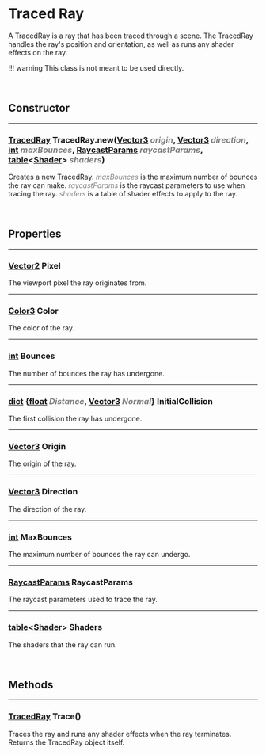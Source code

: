 <style>
    arg {
        color: grey;
        font-style: italic;
    }
</style>

# Traced Ray

A TracedRay is a ray that has been traced through a scene. The TracedRay handles the ray's position and orientation, as well as runs any shader effects on the ray.

!!! warning
    This class is not meant to be used directly.

<br>


## Constructor
---

### [TracedRay](./traced-ray.md) TracedRay.new([Vector3](https://create.roblox.com/docs/reference/engine/datatypes/Vector3) <arg>origin</arg>, [Vector3](https://create.roblox.com/docs/reference/engine/datatypes/Vector3) <arg>direction</arg>, [int](https://developer.roblox.com/en-us/articles/Numbers) <arg>maxBounces</arg>, [RaycastParams](https://create.roblox.com/docs/reference/engine/datatypes/RaycastParams) <arg>raycastParams</arg>, [table](https://create.roblox.com/docs/reference/engine/datatypes/table)<[Shader](shader.md)> <arg>shaders</arg>)

Creates a new TracedRay. <arg>maxBounces</arg> is the maximum number of bounces the ray can make. <arg>raycastParams</arg> is the raycast parameters to use when tracing the ray. <arg>shaders</arg> is a table of shader effects to apply to the ray.


<br>

## Properties
---

### [Vector2](https://create.roblox.com/docs/reference/engine/datatypes/Vector2) Pixel
The viewport pixel the ray originates from.

---

### [Color3](https://create.roblox.com/docs/reference/engine/datatypes/Color3) Color
The color of the ray.

---

### [int](https://developer.roblox.com/en-us/articles/Numbers) Bounces
The number of bounces the ray has undergone.

---

### [dict](https://developer.roblox.com/en-us/articles/Table#dictionaries) {[float](https://developer.roblox.com/en-us/articles/Numbers) <arg>Distance</arg>, [Vector3](https://create.roblox.com/docs/reference/engine/datatypes/Vector3) <arg>Normal</arg>} InitialCollision
The first collision the ray has undergone.

---

### [Vector3](https://create.roblox.com/docs/reference/engine/datatypes/Vector3) Origin
The origin of the ray.

---

### [Vector3](https://create.roblox.com/docs/reference/engine/datatypes/Vector3) Direction
The direction of the ray.

---

### [int](https://developer.roblox.com/en-us/articles/Numbers) MaxBounces
The maximum number of bounces the ray can undergo.

---

### [RaycastParams](https://create.roblox.com/docs/reference/engine/datatypes/RaycastParams) RaycastParams
The raycast parameters used to trace the ray.

---

### [table](https://developer.roblox.com/en-us/articles/Tables)<[Shader](shader.md)> Shaders
The shaders that the ray can run.

<br>

## Methods
---

### [TracedRay]() Trace()
Traces the ray and runs any shader effects when the ray terminates. Returns the TracedRay object itself.